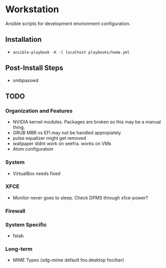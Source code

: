 Workstation
===========

Ansible scripts for development environment configuration.

## Installation
* ``ansible-playbook -K -l localhost playbooks/home.yml``

## Post-Install Steps
* smbpasswd

## TODO
### Organization and Features
* NVIDIA kernel modules. Packages are broken so this may be a manual thing.
* GRUB MBR vs EFI may not be handled appropiately
* pulse equalizer might get removed
* wallpaper didnt work on seefra. works on VMs
* Atom configuratoin

### System
* VirtualBox needs fixed

### XFCE
* Monitor never goes to sleep. Check DPMS through xfce-power?

### Firewall

### System Specific
* fstab

### Long-term
* MIME Types (xdg-mime default foo.desktop foo/bar)
